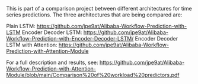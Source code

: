 This is part of a comparison project between different architectures for time series predictions. The three architectures that are being compared are:

Plain LSTM: https://github.com/jpe9at/Alibaba-Workflow-Prediction-with-LSTM
Encoder Decoder LSTM: https://github.com/jpe9at/Alibaba-Workflow-Prediction-with-Encoder-Decoder-LSTM/
Encoder Decoder LSTM with Attention: https://github.com/jpe9at/Alibaba-Workflow-Prediction-with-Attention-Module

For a full description and results, see: https://github.com/jpe9at/Alibaba-Workflow-Prediction-with-Attention-Module/blob/main/Comparison%20of%20workload%20predictors.pdf
